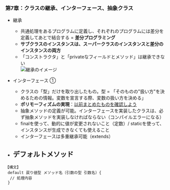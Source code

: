 ### 第7章：クラスの継承、インターフェース、抽象クラス  
- 継承
  - 共通処理をあるプログラムに定義し、それぞれのプログラムには差分を定義してあとで結合する = **差分プログラミング**  
  - **サブクラスのインスタンスは、スーパークラスのインスタンスと差分のインスタンスの両方**
  - 「コンストラクタ」と「privateなフィールドとメソッド」は継承できない  
 <img src="https://github.com/kuro-channel/TIL/blob/master/Java/%E7%B6%99%E6%89%BF%E3%81%AE%E3%82%A4%E3%83%A1%E3%83%BC%E3%82%B8.jpg"
alt="継承のイメージ" title="継承のイメージ">  
- インターフェース ➀
  - クラスの「型」だけを取り出したもの。型 = 「そのものの"扱い方"を決めるための情報。変数を宣言する際、変数の扱い方を決める」
  - **ポリモーフィズムの実現**：<a href="https://github.com/kuro-channel/TIL/blob/master/Java/%E3%82%A4%E3%83%B3%E3%82%BF%E3%83%BC%E3%83%95%E3%82%A7%E3%83%BC%E3%82%B9%E3%81%AB%E3%81%A4%E3%81%84%E3%81%A6.md">以前まとめたものを確認しよう</a>
  - 抽象メソッドの定義が可能。インターフェースを実装したクラスは、必ず抽象メソッドを実装しなければならない（コンパイルエラーになる）
  - finalを使って、動的に値が変更されないこと（定数）/ staticを使って、インスタンスが生成できなくても使えること
  - インターフェースは多重継承可能（extends）
  
- デフォルトメソッド
  - 
```
【構文】
 default 戻り値型 メソッド名（引数の型 引数名）{
  // 処理内容
 }
```

